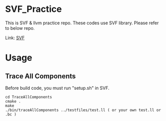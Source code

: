 # SVF_Practice

This is SVF & llvm practice repo. These codes use SVF library. Please refer to below repo.

Link: [SVF](https://github.com/SVF-tools/SVF)


# Usage
## Trace All Components
Before build code, you must run "setup.sh" in SVF.
```
cd TraceAllComponents
cmake .
make
./bin/traceAllComponents ../testfiles/test.ll ( or your own test.ll or .bc )
```